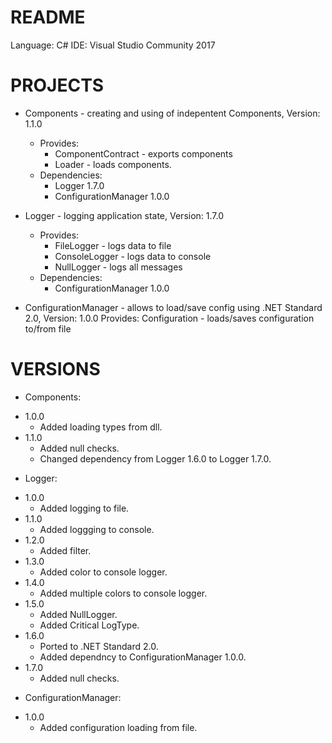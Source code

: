 # README #
Language: C#
IDE: Visual Studio Community 2017

# PROJECTS #

* Components - creating and using of indepentent Components, Version: 1.1.0
	- Provides:
		- ComponentContract - exports components
		- Loader - loads components.
	- Dependencies:
		- Logger 1.7.0
		- ConfigurationManager 1.0.0

* Logger - logging application state, Version: 1.7.0
	- Provides: 
		- FileLogger - logs data to file
		- ConsoleLogger - logs data to console
		- NullLogger - logs all messages
	- Dependencies:
		- ConfigurationManager 1.0.0
	
* ConfigurationManager - allows to load/save config using .NET Standard 2.0, Version: 1.0.0
	Provides:
		Configuration - loads/saves configuration to/from file

# VERSIONS #
* Components:
- 1.0.0
	- Added loading types from dll.
- 1.1.0
	- Added null checks.
	- Changed dependency from Logger 1.6.0 to Logger 1.7.0.
* Logger:
- 1.0.0 
	- Added logging to file.
- 1.1.0
	- Added loggging to console.
- 1.2.0
	- Added filter.
- 1.3.0
	- Added color to console logger.
- 1.4.0
	- Added multiple colors to console logger.
- 1.5.0
	- Added NullLogger.
	- Added Critical LogType.
- 1.6.0
	- Ported to .NET Standard 2.0.
	- Added dependncy to ConfigurationManager 1.0.0.
- 1.7.0
	- Added null checks.
* ConfigurationManager:
- 1.0.0
	- Added configuration loading from file.